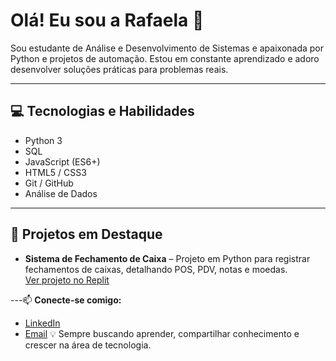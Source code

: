 # Olá! Eu sou a Rafaela 👋

Sou estudante de Análise e Desenvolvimento de Sistemas e apaixonada por Python e projetos de automação. Estou em constante aprendizado e adoro desenvolver soluções práticas para problemas reais.

---

## 💻 Tecnologias e Habilidades
- Python 3
- SQL
- JavaScript (ES6+)
- HTML5 / CSS3
- Git / GitHub
- Análise de Dados

---

## 📂 Projetos em Destaque
- **Sistema de Fechamento de Caixa** – Projeto em Python para registrar fechamentos de caixas, detalhando POS, PDV, notas e moedas.  
  [Ver projeto no Replit](https://replit.com/@rafaelaolivei26/CashClose#.replit)  



---📫 **Conecte-se comigo:**
- [LinkedIn](https://www.linkedin.com/in/rafaela-oliveira-94959237a?utm_source=share&utm_campaign=share_via&utm_content=profile&utm_medium=ios_app)
- [Email](mailto:Rafaelaoliveiraaribeiro@gmail.com)
💡 Sempre buscando aprender, compartilhar conhecimento e crescer na área de tecnologia.
